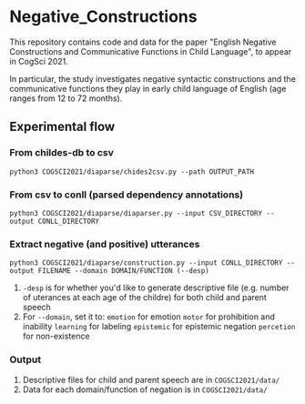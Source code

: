 # Negative_Constructions
This repository contains code and data for the paper "English Negative Constructions and Communicative Functions in Child Language", to appear in CogSci 2021.

In particular, the study investigates negative syntactic constructions and the communicative functions they play in early child language of English (age ranges from 12 to 72 months). 

## Experimental flow ##

### From childes-db to csv ###
```
python3 COGSCI2021/diaparse/chides2csv.py --path OUTPUT_PATH
```

### From csv to conll (parsed dependency annotations) ###
```
python3 COGSCI2021/diaparse/diaparser.py --input CSV_DIRECTORY --output CONLL_DIRECTORY
```

### Extract negative (and positive) utterances ###
```
python3 COGSCI2021/diaparse/construction.py --input CONLL_DIRECTORY --output FILENAME --domain DOMAIN/FUNCTION (--desp)
```
   1. ```-desp``` is for whether you'd like to generate descriptive file (e.g. number of uterances at each age of the childre) for both child and parent speech
   2. For ```--domain```, set it to:
      ```emotion``` for emotion
      ```motor``` for prohibition and inability
      ```learning``` for labeling
      ```epistemic``` for epistemic negation
      ```percetion``` for non-existence

### Output ###
   1. Descriptive files for child and parent speech are in ```COGSCI2021/data/```
   2. Data for each domain/function of negation is in ```COGSCI2021/data/```
